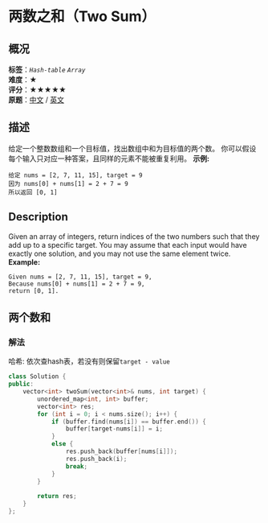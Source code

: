 # 两数之和（Two Sum）
## 概况
**标签**：*`Hash-table`*  *`Array`*<br>
**难度**：★<br>
**评分**：★★★★★<br>
**原题**：[中文](https://leetcode-cn.com/problems/two-sum) / [英文](https://leetcode.com/problems/two-sum)
## 描述
给定一个整数数组和一个目标值，找出数组中和为目标值的两个数。
你可以假设每个输入只对应一种答案，且同样的元素不能被重复利用。
**示例:**
```
给定 nums = [2, 7, 11, 15], target = 9
因为 nums[0] + nums[1] = 2 + 7 = 9
所以返回 [0, 1]
```
## Description
Given an array of integers, return indices of the two numbers such that they add up to a specific target.
You may assume that each input would have exactly one solution, and you may not use the same element twice.
**Example:**
```
Given nums = [2, 7, 11, 15], target = 9,
Because nums[0] + nums[1] = 2 + 7 = 9,
return [0, 1].
```
## 两个数和
### 解法
哈希: 依次查hash表，若没有则保留`target - value`
```c++
class Solution {
public:
    vector<int> twoSum(vector<int>& nums, int target) {
        unordered_map<int, int> buffer;
        vector<int> res;
        for (int i = 0; i < nums.size(); i++) {
            if (buffer.find(nums[i]) == buffer.end()) {
                buffer[target-nums[i]] = i;
            }
            else {
                res.push_back(buffer[nums[i]]);
                res.push_back(i);
                break;
            }
        }
        
        return res;
    }
};
```
